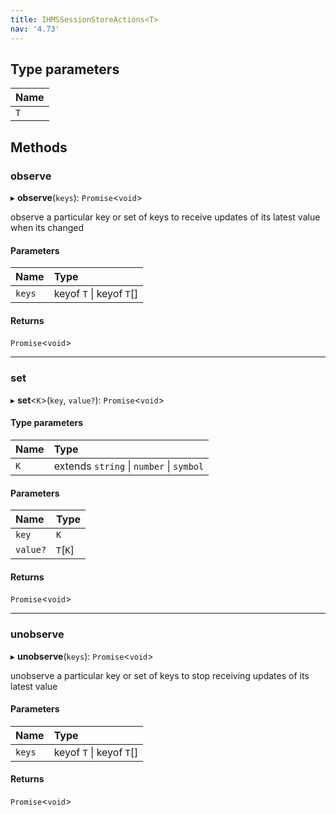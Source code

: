 ```yaml
---
title: IHMSSessionStoreActions<T>
nav: '4.73'
---
```


## Type parameters

| Name |
| :--- |
| `T`  |

## Methods

### observe

▸ **observe**(`keys`): `Promise`<`void`\>

observe a particular key or set of keys to receive updates of its latest value when its changed

#### Parameters

| Name   | Type                     |
| :----- | :----------------------- |
| `keys` | keyof `T` \| keyof `T`[] |

#### Returns

`Promise`<`void`\>

---

### set

▸ **set**<`K`\>(`key`, `value?`): `Promise`<`void`\>

#### Type parameters

| Name | Type                                     |
| :--- | :--------------------------------------- |
| `K`  | extends `string` \| `number` \| `symbol` |

#### Parameters

| Name     | Type     |
| :------- | :------- |
| `key`    | `K`      |
| `value?` | `T`[`K`] |

#### Returns

`Promise`<`void`\>

---

### unobserve

▸ **unobserve**(`keys`): `Promise`<`void`\>

unobserve a particular key or set of keys to stop receiving updates of its latest value

#### Parameters

| Name   | Type                     |
| :----- | :----------------------- |
| `keys` | keyof `T` \| keyof `T`[] |

#### Returns

`Promise`<`void`\>
